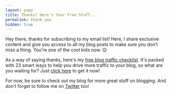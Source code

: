```yaml
---
layout: page
title: Thanks! Here's Your Free Stuff...
permalink: thank-you
hidden: true
---
```


Hey there, thanks for subscribing to my email list! Here, I share exclusive content and give you access to all my blog posts to make sure you don’t miss a thing. You're one of the cool kids now. :wink:

As a way of saying thanks, here's my <a href="http://bit.ly/29QMqua" target="_blank">free blog traffic checklist</a>. It's packed with 23 smart ways to help you drive more traffic to your blog, so what are you waiting for? Just <a href="http://bit.ly/29QMqua" target="_blank">click here</a> to get it now! 

For now, be sure to check out my blog for more great stuff on blogging. And don't forget to follow me on [Twitter](https://twitter.com/brunotandev) too!
